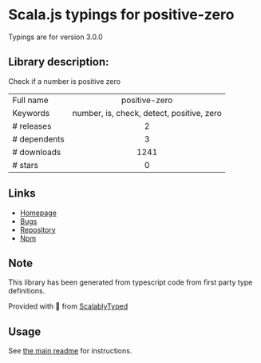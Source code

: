 
# Scala.js typings for positive-zero

Typings are for version 3.0.0

## Library description:
Check if a number is positive zero

|                    |                 |
| ------------------ | :-------------: |
| Full name          | positive-zero |
| Keywords           | number, is, check, detect, positive, zero |
| # releases         | 2 |
| # dependents       | 3 |
| # downloads        | 1241 |
| # stars            | 0 |

## Links
- [Homepage](https://github.com/sindresorhus/positive-zero#readme)
- [Bugs](https://github.com/sindresorhus/positive-zero/issues)
- [Repository](https://github.com/sindresorhus/positive-zero)
- [Npm](https://www.npmjs.com/package/positive-zero)
    


## Note
This library has been generated from typescript code from first party type definitions.

Provided with :purple_heart: from [ScalablyTyped](https://github.com/oyvindberg/ScalablyTyped)

## Usage
See [the main readme](../../readme.md) for instructions.


